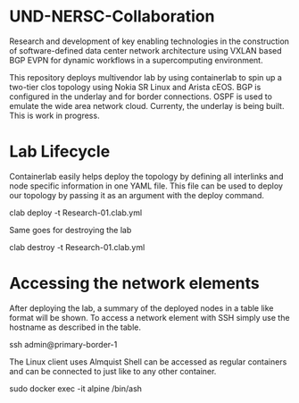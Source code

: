 # UND-NERSC-Collaboration
Research and development of key enabling technologies in the construction of software-defined data center network architecture using VXLAN based BGP EVPN for dynamic workflows in a supercomputing environment.

This repository deploys multivendor lab by using containerlab to spin up a two-tier clos topology using Nokia SR Linux and Arista cEOS. BGP is configured in the underlay and for border connections. OSPF is used to emulate the wide area network cloud. Currenty, the underlay is being built. This is work in progress.

# Lab Lifecycle

Containerlab easily helps deploy the topology by defining all interlinks and node specific information in one YAML file. This file can be used to deploy our topology by passing it as an argument with the deploy command.

clab deploy -t Research-01.clab.yml

Same goes for destroying the lab

clab destroy -t Research-01.clab.yml

# Accessing the network elements

After deploying the lab, a summary of the deployed nodes in a table like format will be shown. To access a network element with SSH simply use the hostname as described in the table.

ssh admin@primary-border-1

The Linux client uses Almquist Shell can be accessed as regular containers and can be connected to just like to any other container.

sudo docker exec -it alpine /bin/ash

